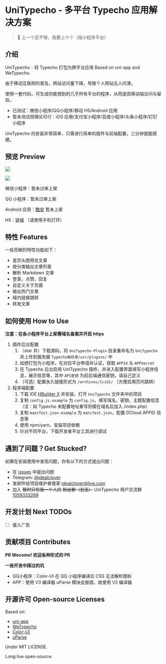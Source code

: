# UniTypecho - 多平台 Typecho 应用解决方案

> 🤷 上一个还不够，我要上十个（指小程序平台）

## 介绍

UniTypecho - 将 Typecho 打包为跨平台应用 Based on uni-app and WeTypecho.

由于移动互联网的普及，网站访问量下降，导致个人网站无人问津。

使用一套代码，可生成你能想到的几乎所有平台的程序，从而提高移动端访问与留存。

* 已测试：微信小程序/QQ小程序/移动 H5/Android 应用
* 暂未测试但理论可行：iOS 应用/支付宝小程序/百度小程序/头条小程序/钉钉小程序

UniTypecho 的安装非常简单，只需进行简单的插件与前端配置，三分钟就能搭建。

## 预览 Preview

![](https://github.com/idealclover/UniTypecho/raw/master/assets/pic1.png)

![](https://github.com/idealclover/UniTypecho/raw/master/assets/pic2.png)

微信小程序：暂未过审上架

QQ 小程序：暂未过审上架

Android 应用：[酷安](https://www.coolapk.com/apk/255470) 暂未上架

H5：[链接](https://h5.idealclover.cn/) （请使用手机打开）

## 特性 Features

一些亮眼的特性功能如下：

* 首页头图预览文章
* 按分类输出文章列表
* 解析 Markdown 文章
* 登录，点赞，回复
* 自定义关于页面
* 输出热门文章
* 域内链接跳转
* 转发文章

## 如何使用 How to Use

**注意：在各小程序平台上架需域名备案并开启 https**

1. 插件后台配置
	1. （star 并）下载源码，将 ```UniTypecho-Plugin``` 目录重命名为 ```UniTypecho``` 并上传到服务器 ```Typecho根目录/usr/plugins/``` 中
	2. 如想打包为小程序，在对应平台申请并认证，获取 ```APPId``` 与 ```APPSecret```
	3. 在 Typecho 后台启用 UniTypecho 插件，并进入配置界面填写小程序信息，展示信息等，其中 ```API密钥``` 为前后端通信密钥，请自己定义
	4. （可选）配置永久链接形式为 ```/archives/{cid}/``` （方便启用页内跳转）
2. 程序端配置
	1. 下载 IDE [HBuilder X](https://www.dcloud.io/hbuilderx.html) 并安装，打开 ```UniTypecho``` 文件夹中的项目
	2. 复制 ```config.js.example``` 为 ```config.js```，填写域名，密钥，主题配置信息（注：如 Typecho 未配置地址重写则需在域名后加入 /index.php）
	3. 复制 ```manifest.json.example``` 为 ```manifest.json```，配置 DCloud APPID 信息等
	4. 使用 npm/yarn，安装项目依赖
	5. 针对不同平台，下载开发者平台工具进行调试

## 遇到了问题？Get Stucked?

如果在安装使用中发现问题，你有以下的方式提出问题：

* 在 [issues](https://github.com/idealclover/Uni-WeTypecho) 中提出问题
* Telegram: [@idealclover](https://t.me/idealclover)
* 发邮件给项目维护者傻翠 [idealclover@live.com](mailto://idealclover@live.com)
* 加入 ~~暂时只有我一个人的~~ ~~粉丝群（划去）~~ UniTypecho 用户交流群 [1059333269](https://jq.qq.com/?_wv=1027&k=57glqp9)

## 开发计划 Next TODOs

- [ ] 接入广告

## 贡献项目 Contributes

**PR Wecome! 欢迎各种形式的 PR**

**一些开发中踩过的坑**

* QQ小程序：Color-UI 在 QQ 小程序编译后 CSS 无法解析图标
* APP：使用 V3 编译器 uParse 模块会报错，故使用 V2 编译器

## 开源许可 Open-source Licenses

Based on:

* [uni-app](https://github.com/dcloudio/uni-app)
* [WeTypecho](https://github.com/MingliangLu/WeTypecho)
* [Color-UI](https://github.com/weilanwl/ColorUI)
* [uParse](https://github.com/gaoyia/parse)

Under MIT LICENSE.

Long live open-source.
